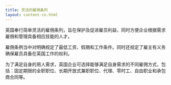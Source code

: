 ```yaml
---
title: 灵活的雇佣条列
layout: content-cn.html
---
```


英国奉行简单灵活的雇佣条列，旨在保护及促进雇员利益，同时方便企业根据需求雇佣和管理具备相应技能的人才。

雇佣条例当中对明确规定了最低工资、假期和工作条件。同时还规定了雇主有义务确保雇员具备在英国工作的权利。 

为了满足自身的用人需求，英国企业可选择能够满足自身需求的不同雇佣方式，包括：固定期限的全职职位、长期开放式兼职职位、代理、零时工、自由职业和承包商合同等。